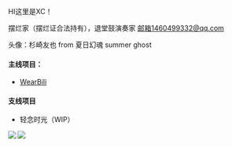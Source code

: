 HI这里是XC！

摆烂家（摆烂证合法持有），退堂鼓演奏家
邮箱1460499332@qq.com

头像：杉崎友也 from 夏日幻魂 summer ghost

#### 主线项目：
- [WearBili](https://github.com/SpaceXC/WearBili)

#### 支线项目
- 轻念时光（WIP）

<a href="https://github.com/XC-Qan">
  <img align="left" src="https://github-readme-stats.vercel.app/api?username=SpaceXC&show_icons=true" />
</a>
<a href="https://github.com/XC-Qan">
  <img align="left" src="https://github-readme-stats.vercel.app/api/top-langs/?username=SpaceXCn" />
</a>

